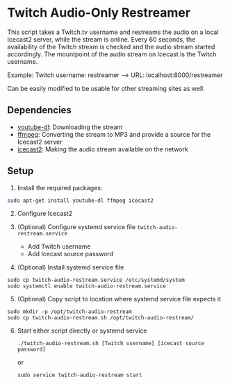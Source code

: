 # Twitch Audio-Only Restreamer

This script takes a Twitch.tv username and restreams the audio on a local Icecast2 server, while the stream is online.
Every 60 seconds, the availability of the Twitch stream is checked and the audio stream started accordingly.
The mountpoint of the audio stream on Icecast is the Twitch username.

Example:
Twitch username: restreamer --> URL: localhost:8000/restreamer

Can be easily modified to be usable for other streaming sites as well.

## Dependencies

- [youtube-dl](https://rg3.github.io/youtube-dl/): Downloading the stream
- [ffmpeg](https://ffmpeg.org/): Converting the stream to MP3 and provide a source for the Icecast2 server
- [icecast2](http://icecast.org/): Making the audio stream available on the network

## Setup

1. Install the required packages:
```bash
sudo apt-get install youtube-dl ffmpeg icecast2
````

2. Configure Icecast2

3. (Optional) Configure systemd service file `twitch-audio-restream.service`
	- Add Twitch username
	- Add Icecast source password

4. (Optional) Install systemd service file
```
sudo cp twitch-audio-restream.service /etc/systemd/system
sudo systemctl enable twitch-audio-restream.service
```

5. (Optional) Copy script to location where systemd service file expects it
```
sudo mkdir -p /opt/twitch-audio-restream
sudo cp twitch-audio-restream.sh /opt/twitch-audio-restream/
```

6. Start either script directly or systemd service

   `./twitch-audio-restream.sh [Twitch username] [icecast source password]`

   or

   `sudo service twitch-audio-restream start`

